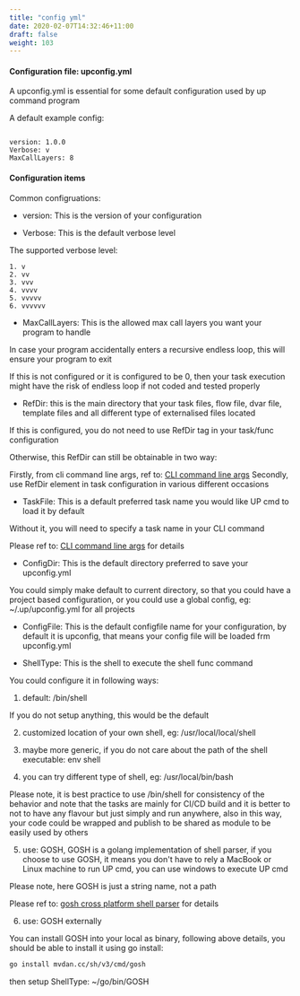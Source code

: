 ```yaml
---
title: "config yml"
date: 2020-02-07T14:32:46+11:00
draft: false
weight: 103
---
```


#### Configuration file: upconfig.yml

A upconfig.yml is essential for some default configuration used by up command program

A default example config:

```

version: 1.0.0
Verbose: v
MaxCallLayers: 8

```

#### Configuration items

Common configruations:

* version: This is the version of your configuration

* Verbose: This is the default verbose level

The supported verbose level: 

    1. v
    2. vv
    3. vvv
    4. vvvv
    5. vvvvv
    6. vvvvvv

* MaxCallLayers: This is the allowed max call layers you want your program to handle

In case your program accidentally enters a recursive endless loop, this will ensure your program to exit 

If this is not configured or it is configured to be 0, then your task execution might have the risk of endless loop if not coded and tested properly
 
* RefDir: this is the main directory that your task files, flow file, dvar file, template files and all different type of externalised files located

If this is configured, you do not need to use RefDir tag in your task/func configuration

Otherwise, this RefDir can still be obtainable in two way:

Firstly, from cli command line args, ref to:  [CLI command line args](../../usage/cli_args)
Secondly, use RefDir element in task configuration in various different occasions

* TaskFile: This is a default preferred task name you would like UP cmd to load it by default

Without it, you will need to specify a task name in your CLI command

Please ref to:  [CLI command line args](../../usage/cli_args) for details

* ConfigDir: This is the default directory preferred to save your upconfig.yml

You could simply make default to current directory, so that you could have a project based configuration, or you could use a global config, eg: ~/.up/upconfig.yml for all projects

* ConfigFile: This is the default configfile name for your configuration, by default it is upconfig, that means your config file will be loaded frm upconfig.yml

* ShellType: This is the shell to execute the shell func command

You could configure it in following ways:

1. default: /bin/shell

If you do not setup anything, this would be the default

2. customized location of your own shell, eg: /usr/local/local/shell

3. maybe more generic, if you do not care about the path of the shell executable: env shell

4. you can try different type of shell, eg: /usr/local/bin/bash

Please note, it is best practice to use /bin/shell for consistency of the behavior and note that the tasks are mainly for CI/CD build and it is better to not to have any flavour but just simply and run anywhere, also in this way, your code could be wrapped and publish to be shared as module to be easily used by others

5. use: GOSH, GOSH is a golang implementation of shell parser, if you choose to use GOSH, it means you don't have to rely a MacBook or Linux machine to run UP cmd, you can use windows to execute UP cmd 

Please note, here GOSH is just a string name, not a path

Please ref to:  [gosh cross platform shell parser](https://github.com/mvdan/sh) for details

6. use: GOSH externally

You can install GOSH into your local as binary, following above details, you should be able to install it using go install: 

```bash
go install mvdan.cc/sh/v3/cmd/gosh
```

then setup ShellType: ~/go/bin/GOSH